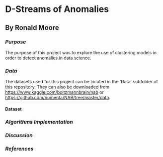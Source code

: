 # D-Streams of Anomalies
## By Ronald Moore
  
### *Purpose*
The purpose of this project was to explore the use of clustering models in order to detect anomalies in data science.

### *Data*
The datasets used for this project can be located in the 'Data' subfolder of this repository. They can also be downloaded from https://www.kaggle.com/boltzmannbrain/nab or https://github.com/numenta/NAB/tree/master/data.

#### Dataset


### *Algorithms Implementation*


### *Discussion*


### *References*


